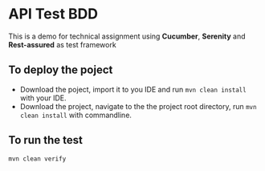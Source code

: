 # API Test BDD

This is a demo for technical assignment using <b>Cucumber</b>, <b>Serenity</b> and <b>Rest-assured</b> as test framework

## To deploy the poject<br>
* Download the poject, import it to you IDE and run `mvn clean install` with your IDE.<br>
* Download the project, navigate to the the project root directory, run `mvn clean install` with commandline.

## To run the test<br>
`mvn clean verify`
